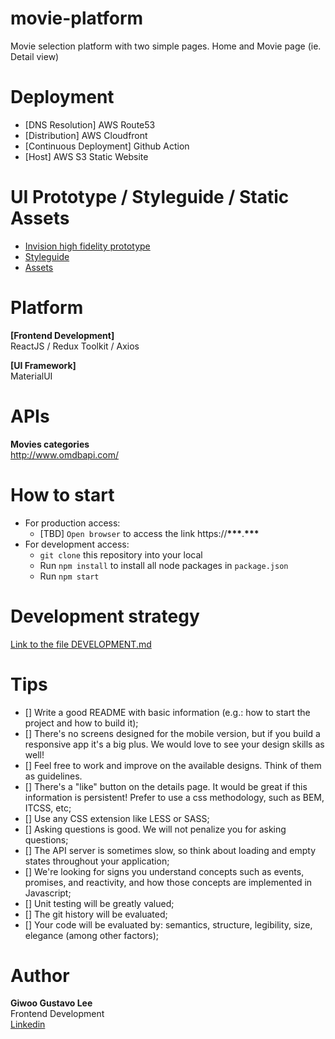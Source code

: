 # movie-platform

Movie selection platform with two simple pages. Home and Movie page (ie. Detail view)

# Deployment

- [DNS Resolution] AWS Route53
- [Distribution] AWS Cloudfront
- [Continuous Deployment] Github Action
- [Host] AWS S3 Static Website

# UI Prototype / Styleguide / Static Assets

- [Invision high fidelity prototype](https://invis.io/K6GW19Z3FP8#/291216728_1-Search)
- [Styleguide](https://invis.io/5JGW1AFQHUX#/291309274_1-type)
- [Assets](https://drive.google.com/file/d/1odVI0RZrai1PLyajf0w3sWMz9TTGTsWR/view?usp=sharing)

# Platform

**[Frontend Development]**  
ReactJS / Redux Toolkit / Axios

**[UI Framework]**  
MaterialUI

# APIs

**Movies categories**  
http://www.omdbapi.com/

# How to start

- For production access:
  - [TBD] `Open browser` to access the link https://**\*\*\***.**\*\*\***
- For development access:
  - `git clone` this repository into your local
  - Run `npm install` to install all node packages in `package.json`
  - Run `npm start`

# Development strategy

[Link to the file DEVELOPMENT.md](./docs/DEVELOPMENT.md)

# Tips

- [] Write a good README with basic information (e.g.: how to start the project and how to build it);
- [] There's no screens designed for the mobile version, but if you build a responsive app it's a big plus. We would love to see your design skills as well!
- [] Feel free to work and improve on the available designs. Think of them as guidelines.
- [] There's a "like" button on the details page. It would be great if this information is persistent!
  Prefer to use a css methodology, such as BEM, ITCSS, etc;
- [] Use any CSS extension like LESS or SASS;
- [] Asking questions is good. We will not penalize you for asking questions;
- [] The API server is sometimes slow, so think about loading and empty states throughout your application;
- [] We're looking for signs you understand concepts such as events, promises, and reactivity, and how those concepts are implemented in Javascript;
- [] Unit testing will be greatly valued;
- [] The git history will be evaluated;
- [] Your code will be evaluated by: semantics, structure, legibility, size, elegance (among other factors);

# Author

**Giwoo Gustavo Lee**  
Frontend Development  
[Linkedin](https://linkedin.com/in/leegiwoo)
